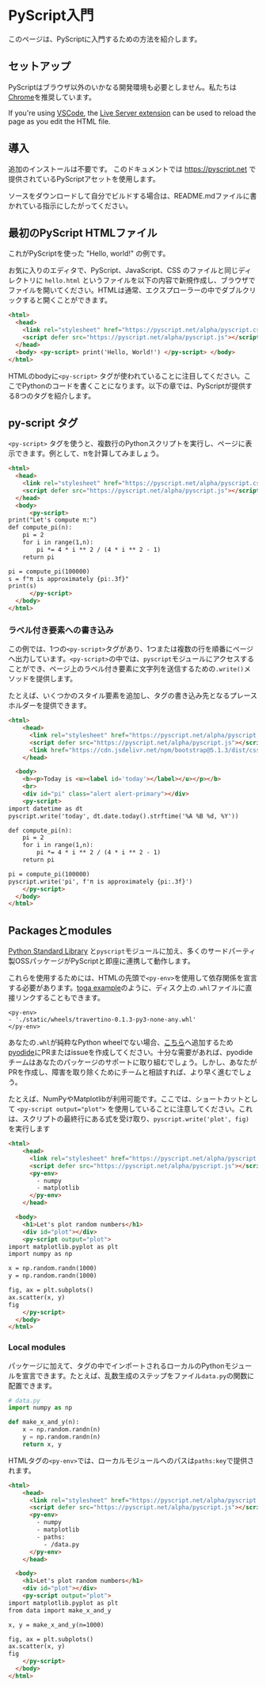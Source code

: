 # PyScript入門

このページは、PyScriptに入門するための方法を紹介します。

## セットアップ

PyScriptはブラウザ以外のいかなる開発環境も必要としません。私たちは [Chrome](https://www.google.com/chrome/)を推奨しています。

If you're using [VSCode](https://code.visualstudio.com/), the
[Live Server extension](https://marketplace.visualstudio.com/items?itemName=ritwickdey.LiveServer)
can be used to reload the page as you edit the HTML file.

## 導入

追加のインストールは不要です。 このドキュメントでは https://pyscript.net で提供されているPyScriptアセットを使用します。

ソースをダウンロードして自分でビルドする場合は、README.mdファイルに書かれている指示にしたがってください。

## 最初のPyScript HTMLファイル

これがPyScriptを使った "Hello, world!" の例です。

お気に入りのエディタで、PyScript、JavaScript、CSS のファイルと同じディレクトリに `hello.html` というファイルを以下の内容で新規作成し、ブラウザでファイルを開いてください。HTMLは通常、エクスプローラーの中でダブルクリックすると開くことができます。

```html
<html>
  <head>
    <link rel="stylesheet" href="https://pyscript.net/alpha/pyscript.css" />
    <script defer src="https://pyscript.net/alpha/pyscript.js"></script>
  </head>
  <body> <py-script> print('Hello, World!') </py-script> </body>
</html>
```

HTMLのbodyに`<py-script>` タグが使われていることに注目してください。ここでPythonのコードを書くことになります。以下の章では、PyScriptが提供する8つのタグを紹介します。

## py-script タグ

`<py-script>` タグを使うと、複数行のPythonスクリプトを実行し、ページに表示できます。例として、πを計算してみましょう。

```html
<html>
  <head>
    <link rel="stylesheet" href="https://pyscript.net/alpha/pyscript.css" />
    <script defer src="https://pyscript.net/alpha/pyscript.js"></script>
  </head>
  <body>
      <py-script>
print("Let's compute π:")
def compute_pi(n):
    pi = 2
    for i in range(1,n):
        pi *= 4 * i ** 2 / (4 * i ** 2 - 1)
    return pi

pi = compute_pi(100000)
s = f"π is approximately {pi:.3f}"
print(s)
      </py-script>
  </body>
</html>
```

### ラベル付き要素への書き込み

この例では、1つの`<py-script>`タグがあり、1つまたは複数の行を順番にページへ出力しています。`<py-script>`の中では、`pyscript`モジュールにアクセスすることができ、ページ上のラベル付き要素に文字列を送信するための`.write()`メソッドを提供します。

たとえば、いくつかのスタイル要素を追加し、<py-script>タグの書き込み先となるプレースホルダーを提供できます。

```html
<html>
    <head>
      <link rel="stylesheet" href="https://pyscript.net/alpha/pyscript.css" />
      <script defer src="https://pyscript.net/alpha/pyscript.js"></script>
      <link href="https://cdn.jsdelivr.net/npm/bootstrap@5.1.3/dist/css/bootstrap.min.css" rel="stylesheet" crossorigin="anonymous">
    </head>

  <body>
    <b><p>Today is <u><label id='today'></label></u></p></b>
    <br>
    <div id="pi" class="alert alert-primary"></div>
    <py-script>
import datetime as dt
pyscript.write('today', dt.date.today().strftime('%A %B %d, %Y'))

def compute_pi(n):
    pi = 2
    for i in range(1,n):
        pi *= 4 * i ** 2 / (4 * i ** 2 - 1)
    return pi

pi = compute_pi(100000)
pyscript.write('pi', f'π is approximately {pi:.3f}')
    </py-script>
  </body>
</html>
```

## Packagesとmodules

[Python Standard Library](https://docs.python.org/3/library/) と`pyscript`モジュールに加え、多くのサードパーティ製OSSパッケージがPyScriptと即座に連携して動作します。

これらを使用するためには、HTMLの先頭で`<py-env>`を使用して依存関係を宣言する必要があります。[toga example](https://github.com/pyscript/pyscript/blob/main/pyscriptjs/examples/toga/freedom.html)のように、ディスク上の`.whl`ファイルに直接リンクすることもできます。


```
<py-env>
- './static/wheels/travertino-0.1.3-py3-none-any.whl'
</py-env>
```

あなたの`.whl`が純粋なPython wheelでない場合、[こちら](https://github.com/pyodide/pyodide/tree/main/packages)へ追加するため[pyodide](https://github.com/pyodide/pyodide)にPRまたはissueを作成してください。十分な需要があれば、pyodideチームはあなたのパッケージのサポートに取り組むでしょう。しかし、あなたがPRを作成し、障害を取り除くためにチームと相談すれば、より早く進むでしょう。

たとえば、NumPyやMatplotlibが利用可能です。ここでは、ショートカットとして `<py-script output="plot">` を使用していることに注意してください。これは、スクリプトの最終行にある式を受け取り、`pyscript.write('plot', fig) `を実行します


```html
<html>
    <head>
      <link rel="stylesheet" href="https://pyscript.net/alpha/pyscript.css" />
      <script defer src="https://pyscript.net/alpha/pyscript.js"></script>
      <py-env>
        - numpy
        - matplotlib
      </py-env>
    </head>

  <body>
    <h1>Let's plot random numbers</h1>
    <div id="plot"></div>
    <py-script output="plot">
import matplotlib.pyplot as plt
import numpy as np

x = np.random.randn(1000)
y = np.random.randn(1000)

fig, ax = plt.subplots()
ax.scatter(x, y)
fig
    </py-script>
  </body>
</html>
```

### Local modules

パッケージに加えて、<py-script>タグの中でインポートされるローカルのPythonモジュールを宣言できます。たとえば、乱数生成のステップをファイル`data.py`の関数に配置できます。

```python
# data.py
import numpy as np

def make_x_and_y(n):
    x = np.random.randn(n)
    y = np.random.randn(n)
    return x, y
```

HTMLタグの`<py-env>`では、ローカルモジュールへのパスは`paths:key`で提供されます。

```html
<html>
    <head>
      <link rel="stylesheet" href="https://pyscript.net/alpha/pyscript.css" />
      <script defer src="https://pyscript.net/alpha/pyscript.js"></script>
      <py-env>
        - numpy
        - matplotlib
        - paths:
          - /data.py
      </py-env>
    </head>

  <body>
    <h1>Let's plot random numbers</h1>
    <div id="plot"></div>
    <py-script output="plot">
import matplotlib.pyplot as plt
from data import make_x_and_y

x, y = make_x_and_y(n=1000)

fig, ax = plt.subplots()
ax.scatter(x, y)
fig
    </py-script>
  </body>
</html>
```
